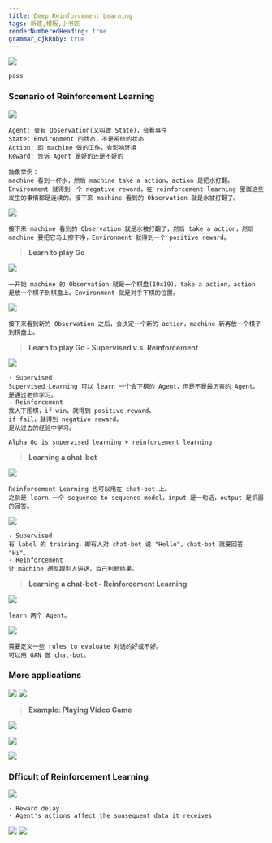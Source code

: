 ```yaml
---
title: Deep Reinforcement Learning
tags: 新建,模板,小书匠
renderNumberedHeading: true
grammar_cjkRuby: true
---
```



![](./images/1582637628269.png)
```
pass
```

### Scenario of Reinforcement Learning

![](./images/1582637656988.png)
```
Agent: 会有 Observation(又叫做 State)，会看事件
State: Environment 的状态，不是系统的状态
Action: 即 machine 做的工作，会影响环境
Reward: 告诉 Agent 是好的还是不好的

抽象举例：
machine 看到一杯水，然后 machine take a action，action 是把水打翻。Environment 就得到一个 negative reward，在 reinforcement learning 里面这些发生的事情都是连续的。接下来 machine 看到的 Observation 就是水被打翻了。 
```
![](./images/1582637685875.png)
```
接下来 machine 看到的 Observation 就是水被打翻了，然后 take a action，然后 machine 要把它马上擦干净，Environment 就得到一个 positive reward。
```

>**Learn to play Go**

![](./images/1582637718192.png)
```
一开始 machine 的 Observation 就是一个棋盘(19x19)，take a action，action 是放一个棋子到棋盘上。Environment 就是对手下棋的位置。 
```
![](./images/1582637745914.png)
```
接下来看到新的 Observation 之后，会决定一个新的 action，machine 新再放一个棋子到棋盘上。
```

>**Learn to play Go - Supervised v.s. Reinforcement**

![](./images/1582637778722.png)
```
· Supervised
Supervised Learning 可以 learn 一个会下棋的 Agent，但是不是最厉害的 Agent。
是通过老师学习。
· Reinforcement
找人下围棋，if win，就得到 positive reward。
if fail，就得到 negative reward。
是从过去的经验中学习。

Alpha Go is supervised learning + reinforcement learning
```

>**Learning a chat-bot**

![](./images/1582637806927.png)
```
Reinforcement Learning 也可以用在 chat-bot 上。
之前是 learn 一个 sequence-to-sequence model，input 是一句话，output 是机器的回答。
```
![](./images/1582637829038.png)
```
· Supervised
有 label 的 training，即有人对 chat-bot 说 "Hello"，chat-bot 就要回答 "Hi"。
· Reinforcement
让 machine 胡乱跟别人讲话，自己判断结果。
```

>**Learning a chat-bot - Reinforcement Learning**

![](./images/1582637871126.png)
```
learn 两个 Agent。
```
![](./images/1582637898608.png)
```
需要定义一些 rules to evaluate 对话的好或不好。
可以用 GAN 做 chat-bot。
```

### More applications

![](./images/1582637920212.png)
![](./images/1582637949944.png)

>**Example: Playing Video Game**

![](./images/1582637979993.png)


![](./images/1582638007864.png)


![](./images/1582638035990.png)


### Dfficult of Reinforcement Learning

![](./images/1582638063359.png)
```
· Reward delay
· Agent's actions affect the sunsequent data it receives
```

![](./images/1582638095292.png)
![](./images/1582871670373.png)

